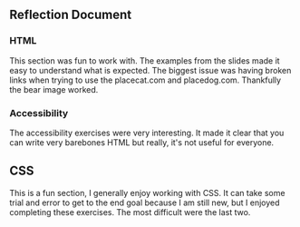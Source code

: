 ## Reflection Document

### HTML

This section was fun to work with. The examples from the slides made it easy to understand what is expected. The biggest issue was having broken links when trying to use the placecat.com and placedog.com. Thankfully the bear image worked.

### Accessibility

The accessibility exercises were very interesting. It made it clear that you can write very barebones HTML but really, it's not useful for everyone.

## CSS
This is a fun section, I generally enjoy working with CSS. It can take some trial and error to get to the end goal because I am still new, but I enjoyed completing these exercises. The most difficult were the last two.